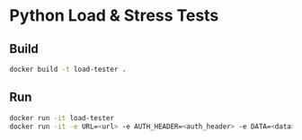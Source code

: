 # Python Load & Stress Tests

## Build

```bash
docker build -t load-tester .
```

## Run

```bash
docker run -it load-tester
docker run -it -e URL=<url> -e AUTH_HEADER=<auth_header> -e DATA=<data> -e NUM_USERS=<num_users> -e NUM_REQUESTS=<num_requests> load-tester
```
